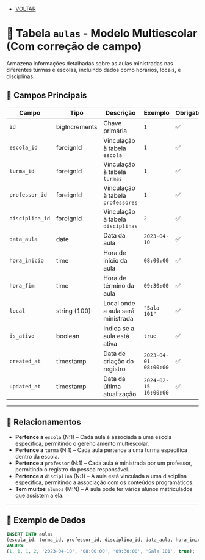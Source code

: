- [VOLTAR](../projeto.md)  
# 📅 Tabela `aulas` - Modelo Multiescolar (Com correção de campo)

Armazena informações detalhadas sobre as aulas ministradas nas diferentes turmas e escolas, incluindo dados como horários, locais, e disciplinas.

## 📌 Campos Principais

| Campo               | Tipo         | Descrição                                      | Exemplo                           | Obrigatório? |
|---------------------|--------------|------------------------------------------------|-----------------------------------|--------------|
| `id`                | bigIncrements | Chave primária                                | `1`                               | ✅           |
| `escola_id`         | foreignId     | Vinculação à tabela `escola`                   | `1`                               | ✅           |
| `turma_id`          | foreignId     | Vinculação à tabela `turmas`                   | `1`                               | ✅           |
| `professor_id`      | foreignId     | Vinculação à tabela `professores`              | `1`                               | ✅           |
| `disciplina_id`     | foreignId     | Vinculação à tabela `disciplinas`              | `2`                               | ✅           |
| `data_aula`         | date          | Data da aula                                   | `2023-04-10`                      | ✅           |
| `hora_inicio`       | time          | Hora de início da aula                         | `08:00:00`                        | ✅           |
| `hora_fim`          | time          | Hora de término da aula                        | `09:30:00`                        | ✅           |
| `local`             | string (100)  | Local onde a aula será ministrada              | `"Sala 101"`                      | ✅           |
| `is_ativo`          | boolean       | Indica se a aula está ativa                    | `true`                            | ✅           |
| `created_at`        | timestamp     | Data de criação do registro                    | `2023-04-01 08:00:00`             | ✅           |
| `updated_at`        | timestamp     | Data da última atualização                     | `2024-02-15 16:00:00`             | ✅           |

---

## 🔗 Relacionamentos

- **Pertence a** `escola` (N:1) – Cada aula é associada a uma escola específica, permitindo o gerenciamento multiescolar.
- **Pertence a** `turma` (N:1) – Cada aula pertence a uma turma específica dentro da escola.
- **Pertence a** `professor` (N:1) – Cada aula é ministrada por um professor, permitindo o registro da pessoa responsável.
- **Pertence a** `disciplina` (N:1) – A aula está vinculada a uma disciplina específica, permitindo a associação com os conteúdos programáticos.
- **Tem muitos** `alunos` (M:N) – A aula pode ter vários alunos matriculados que assistem a ela.

---

## 📝 Exemplo de Dados

```sql
INSERT INTO aulas 
(escola_id, turma_id, professor_id, disciplina_id, data_aula, hora_inicio, hora_fim, local, is_ativo) 
VALUES 
(1, 1, 1, 2, '2023-04-10', '08:00:00', '09:30:00', 'Sala 101', true);
